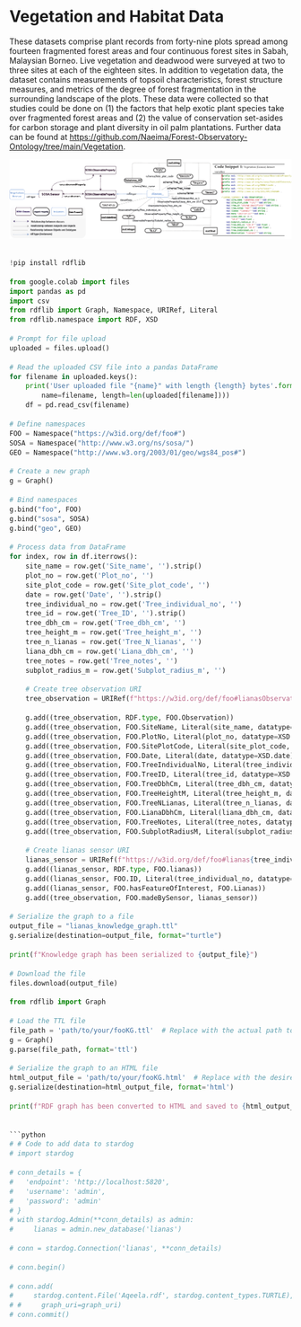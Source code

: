 

# Vegetation and Habitat Data 


These datasets comprise plant records from forty-nine plots spread among fourteen fragmented forest areas and four continuous forest sites in Sabah, Malaysian Borneo. Live vegetation and deadwood were surveyed at two to three sites at each of the eighteen sites. In addition to vegetation data, the dataset contains measurements of topsoil characteristics, forest structure measures, and metrics of the degree of forest fragmentation in the surrounding landscape of the plots. These data were collected so that studies could be done on (1) the factors that help exotic plant species take over fragmented forest areas and (2) the value of conservation set-asides for carbon storage and plant diversity in oil palm plantations.
Further data can be found at https://github.com/Naeima/Forest-Observatory-Ontology/tree/main/Vegetation.

![Vegetation and Habitat Data ](/img/veg.png)


```python

!pip install rdflib

from google.colab import files
import pandas as pd
import csv
from rdflib import Graph, Namespace, URIRef, Literal
from rdflib.namespace import RDF, XSD

# Prompt for file upload
uploaded = files.upload()

# Read the uploaded CSV file into a pandas DataFrame
for filename in uploaded.keys():
    print('User uploaded file "{name}" with length {length} bytes'.format(
        name=filename, length=len(uploaded[filename])))
    df = pd.read_csv(filename)

# Define namespaces
FOO = Namespace("https://w3id.org/def/foo#")
SOSA = Namespace("http://www.w3.org/ns/sosa/")
GEO = Namespace("http://www.w3.org/2003/01/geo/wgs84_pos#")

# Create a new graph
g = Graph()

# Bind namespaces
g.bind("foo", FOO)
g.bind("sosa", SOSA)
g.bind("geo", GEO)

# Process data from DataFrame
for index, row in df.iterrows():
    site_name = row.get('Site_name', '').strip()
    plot_no = row.get('Plot_no', '')
    site_plot_code = row.get('Site_plot_code', '')
    date = row.get('Date', '').strip()
    tree_individual_no = row.get('Tree_individual_no', '')
    tree_id = row.get('Tree_ID', '').strip()
    tree_dbh_cm = row.get('Tree_dbh_cm', '')
    tree_height_m = row.get('Tree_height_m', '')
    tree_n_lianas = row.get('Tree_N_lianas', '')
    liana_dbh_cm = row.get('Liana_dbh_cm', '')
    tree_notes = row.get('Tree_notes', '')
    subplot_radius_m = row.get('Subplot_radius_m', '')

    # Create tree observation URI
    tree_observation = URIRef(f"https://w3id.org/def/foo#lianasObservation{tree_individual_no}")

    g.add((tree_observation, RDF.type, FOO.Observation))
    g.add((tree_observation, FOO.SiteName, Literal(site_name, datatype=XSD.string)))
    g.add((tree_observation, FOO.PlotNo, Literal(plot_no, datatype=XSD.integer)))
    g.add((tree_observation, FOO.SitePlotCode, Literal(site_plot_code, datatype=XSD.string)))
    g.add((tree_observation, FOO.Date, Literal(date, datatype=XSD.date)))
    g.add((tree_observation, FOO.TreeIndividualNo, Literal(tree_individual_no, datatype=XSD.integer)))
    g.add((tree_observation, FOO.TreeID, Literal(tree_id, datatype=XSD.string)))
    g.add((tree_observation, FOO.TreeDbhCm, Literal(tree_dbh_cm, datatype=XSD.double)))
    g.add((tree_observation, FOO.TreeHeightM, Literal(tree_height_m, datatype=XSD.double)))
    g.add((tree_observation, FOO.TreeNLianas, Literal(tree_n_lianas, datatype=XSD.integer)))
    g.add((tree_observation, FOO.LianaDbhCm, Literal(liana_dbh_cm, datatype=XSD.double)))
    g.add((tree_observation, FOO.TreeNotes, Literal(tree_notes, datatype=XSD.string)))
    g.add((tree_observation, FOO.SubplotRadiusM, Literal(subplot_radius_m, datatype=XSD.double)))

    # Create lianas sensor URI
    lianas_sensor = URIRef(f"https://w3id.org/def/foo#lianas{tree_individual_no}")
    g.add((lianas_sensor, RDF.type, FOO.lianas))
    g.add((lianas_sensor, FOO.ID, Literal(tree_individual_no, datatype=XSD.string)))
    g.add((lianas_sensor, FOO.hasFeatureOfInterest, FOO.Lianas))
    g.add((tree_observation, FOO.madeBySensor, lianas_sensor))

# Serialize the graph to a file
output_file = "lianas_knowledge_graph.ttl"
g.serialize(destination=output_file, format="turtle")

print(f"Knowledge graph has been serialized to {output_file}")

# Download the file
files.download(output_file)

from rdflib import Graph

# Load the TTL file
file_path = 'path/to/your/fooKG.ttl'  # Replace with the actual path to your TTL file
g = Graph()
g.parse(file_path, format='ttl')

# Serialize the graph to an HTML file
html_output_file = 'path/to/your/fooKG.html'  # Replace with the desired path for the HTML output
g.serialize(destination=html_output_file, format='html')

print(f"RDF graph has been converted to HTML and saved to {html_output_file}")


```python
# # Code to add data to stardog 
# import stardog

# conn_details = {
#   'endpoint': 'http://localhost:5820',
#   'username': 'admin',
#   'password': 'admin'
# }
# with stardog.Admin(**conn_details) as admin:
#     lianas = admin.new_database('lianas')

# conn = stardog.Connection('lianas', **conn_details)

# conn.begin()

# conn.add(
#     stardog.content.File('Aqeela.rdf', stardog.content_types.TURTLE),
# #     graph_uri=graph_uri)
# conn.commit()
```
